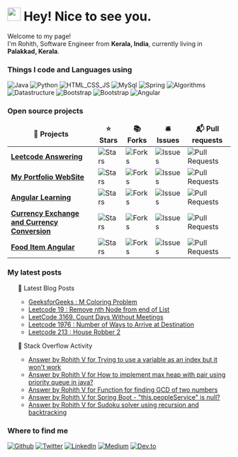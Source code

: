 <h1><img src="https://emojis.slackmojis.com/emojis/images/1531849430/4246/blob-sunglasses.gif?1531849430" width="30"/> Hey! Nice to see you.</h1>


<p>Welcome to my page! </br> I'm Rohith, Software Engineer from <b>Kerala, India</b>, currently living in <b>Palakkad, Kerala</b>. </p>
<h3>Things I code and Languages using</h3>
<p>
  <img alt="Java" src="https://img.shields.io/badge/Java-Java-blue" />
  <img alt="Python" src="https://img.shields.io/badge/Python-Python-red" /> 
  <img alt="HTML_CSS_JS" src="https://img.shields.io/badge/HTML--CSS--JS-HTML--CSS--JS-lightgrey" />
  <img alt="MySql" src="https://img.shields.io/badge/MySql-MySql-orange" />
  <img alt="Spring" src="https://img.shields.io/badge/Spring-Spring-brightgreen" />
  <img alt="Algorithms" src="https://img.shields.io/badge/Algorithms-Algorithms-green" />
  <img alt="Datastructure" src="https://img.shields.io/badge/Datastructure-Datastructure-yellowgreen" />
  <img alt="Bootstrap" src="https://img.shields.io/badge/bootstrap-bootstrap-yellow" />
  <img alt="Bootstrap" src="https://img.shields.io/badge/Machine%20Learning-Machine%20Learning-blue" />
  <img alt="Angular" src="https://img.shields.io/badge/Angular-Angular-red" />

  
</p>
<h3>Open source projects</h3>
<table>
  <thead align="center">
    <tr border: none;>
      <td><b>🎁 Projects</b></td>
      <td><b>⭐ Stars</b></td>
      <td><b>📚 Forks</b></td>
      <td><b>🛎 Issues</b></td>
      <td><b>📬 Pull requests</b></td>
    </tr>
  </thead>
  <tbody>
	  <tr>
      <td><a href="https://github.com/Rohithv07/LeetCodeTopInterviewQuestions"><b>Leetcode Answering</b></a></td>
      <td><img alt="Stars" src="https://img.shields.io/github/stars/Rohithv07/LeetCodeTopInterviewQuestions?style=flat-square&labelColor=343b41"/></td>
      <td><img alt="Forks" src="https://img.shields.io/github/forks/Rohithv07/LeetCodeTopInterviewQuestions?style=flat-square&labelColor=343b41"/></td>
      <td><img alt="Issues" src="https://img.shields.io/github/issues/Rohithv07/LeetCodeTopInterviewQuestions?style=flat-square&labelColor=343b41"/></td>
      <td><img alt="Pull Requests" src="https://img.shields.io/github/issues-pr/Rohithv07/LeetCodeTopInterviewQuestions?style=flat-square&labelColor=343b41"/></td>
    </tr>
    <tr>
      <td><a href="https://github.com/Rohithv07/PORTFO"><b>My Portfolio WebSite</b></a></td>
      <td><img alt="Stars" src="https://img.shields.io/github/stars/Rohithv07/PORTFO?style=flat-square&labelColor=343b41"/></td>
      <td><img alt="Forks" src="https://img.shields.io/github/forks/Rohithv07/PORTFO?style=flat-square&labelColor=343b41"/></td>
      <td><img alt="Issues" src="https://img.shields.io/github/issues/Rohithv07/PORTFO?style=flat-square&labelColor=343b41"/></td>
      <td><img alt="Pull Requests" src="https://img.shields.io/github/issues-pr/Rohithv07/PORTFO?style=flat-square&labelColor=343b41"/></td>
    </tr>
	  <tr>
      <td><a href="https://github.com/Rohithv07/todowebapp"><b>Angular Learning</b></a></td>
      <td><img alt="Stars" src="https://img.shields.io/github/stars/Rohithv07/AngularStudy?style=flat-square&labelColor=343b41"/></td>
      <td><img alt="Forks" src="https://img.shields.io/github/forks/Rohithv07/AngularStudy?style=flat-square&labelColor=343b41"/></td>
      <td><img alt="Issues" src="https://img.shields.io/github/issues/Rohithv07/AngularStudy?style=flat-square&labelColor=343b41"/></td>
      <td><img alt="Pull Requests" src="https://img.shields.io/github/issues-pr/Rohithv07/AngularStudy?style=flat-square&labelColor=343b41"/></td>
    </tr>
    <tr>
      <td><a href="https://github.com/Rohithv07/CurrencyExchangeCurrencyConversion"><b>Currency Exchange and Currency Conversion</b></a></td>
      <td><img alt="Stars" src="https://img.shields.io/github/stars/Rohithv07/CurrencyExchangeCurrencyConversion?style=flat-square&labelColor=343b41"/></td>
      <td><img alt="Forks" src="https://img.shields.io/github/forks/Rohithv07/CurrencyExchangeCurrencyConversion?style=flat-square&labelColor=343b41"/></td>
      <td><img alt="Issues" src="https://img.shields.io/github/issues/Rohithv07/CurrencyExchangeCurrencyConversion?style=flat-square&labelColor=343b41"/></td>
      <td><img alt="Pull Requests" src="https://img.shields.io/github/issues-pr/Rohithv07/CurrencyExchangeCurrencyConversion?style=flat-square&labelColor=343b41"/></td>
    </tr>
    <tr>
      <td><a href="https://github.com/Rohithv07/Fooditem-Angular-App"><b>Food Item Angular</b></a></td>
      <td><img alt="Stars" src="https://img.shields.io/github/stars/Rohithv07/Fooditem-Angular-App?style=flat-square&labelColor=343b41"/></td>
      <td><img alt="Forks" src="https://img.shields.io/github/forks/Rohithv07/Fooditem-Angular-App?style=flat-square&labelColor=343b41"/></td>
      <td><img alt="Issues" src="https://img.shields.io/github/issues/Rohithv07/Fooditem-Angular-App?style=flat-square&labelColor=343b41"/></td>
      <td><img alt="Pull Requests" src="https://img.shields.io/github/issues-pr/Rohithv07/Fooditem-Angular-App?style=flat-square&labelColor=343b41"/></td>
    </tr>
  </tbody>
</table>
<h3>My latest posts</h3>
<ul>
📩 Latest Blog Posts
	
<!-- BLOG-POST-LIST:START -->
- [GeeksforGeeks : M Coloring Problem](https://dev.to/rohithv07/geeksforgeeks-m-coloring-problem-d16)
- [Leetcode 19 : Remove nth Node from end of List](https://dev.to/rohithv07/leetcode-19-remove-nth-node-from-end-of-list-dai)
- [LeetCode 3169. Count Days Without Meetings](https://dev.to/rohithv07/leetcode-3169-count-days-without-meetings-425l)
- [Leetcode 1976 : Number of Ways to Arrive at Destination](https://dev.to/rohithv07/number-of-ways-to-arrive-at-destination-52im)
- [Leetcode 213 : House Robber 2](https://dev.to/rohithv07/house-robber-2-54fb)
<!-- BLOG-POST-LIST:END -->
	

📩 Stack Overflow Activity
	
<!-- STACKOVERFLOW:START -->
- [Answer by Rohith V for Trying to use a variable as an index but it won&#39;t work](https://stackoverflow.com/questions/76300380/trying-to-use-a-variable-as-an-index-but-it-wont-work/76300406#76300406)
- [Answer by Rohith V for How to implement max heap with pair using priority queue in java?](https://stackoverflow.com/questions/67058645/how-to-implement-max-heap-with-pair-using-priority-queue-in-java/76300328#76300328)
- [Answer by Rohith V for Function for finding GCD of two numbers](https://stackoverflow.com/questions/72760972/function-for-finding-gcd-of-two-numbers/72761053#72761053)
- [Answer by Rohith V for Spring Boot - &quot;this.peopleService&quot; is null?](https://stackoverflow.com/questions/72621999/spring-boot-this-peopleservice-is-null/72622101#72622101)
- [Answer by Rohith V for Sudoku solver using recursion and backtracking](https://stackoverflow.com/questions/71236966/sudoku-solver-using-recursion-and-backtracking/71239206#71239206)
<!-- STACKOVERFLOW:END -->
</ul>

<!-- ![Visitor Count](https://profile-counter.glitch.me/{Rohithv07}/count.svg) -->


<h3>Where to find me</h3>
<p><a href="https://github.com/Rohithv07" target="_blank"><img alt="Github" src="https://img.shields.io/badge/GitHub-%2312100E.svg?&style=for-the-badge&logo=Github&logoColor=white" /></a> <a href="https://twitter.com/vazhathody" target="_blank"><img alt="Twitter" src="https://img.shields.io/badge/twitter-%231DA1F2.svg?&style=for-the-badge&logo=twitter&logoColor=white" /></a> <a href="https://www.linkedin.com/in/rohith-v-824820184/" target="_blank"><img alt="LinkedIn" src="https://img.shields.io/badge/linkedin-%230077B5.svg?&style=for-the-badge&logo=linkedin&logoColor=white" /></a> <a href="https://medium.com/@rohithv63" target="_blank"><img alt="Medium" src="https://img.shields.io/badge/medium-%2312100E.svg?&style=for-the-badge&logo=medium&logoColor=white" /></a>
<a href="https://dev.to/rohithv07" target="_blank"><img alt="Dev.to" src="https://img.shields.io/badge/dev-%2312100E.svg?&style=for-the-badge&logo=dev.to&logoColor=white" /></a>
</p>
</p>


